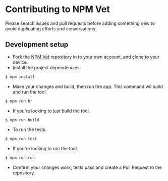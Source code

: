 # Contributing to NPM Vet

Please search issues and pull requests before adding something new to avoid duplicating
efforts and conversations.

## Development setup

- Fork the [NPM Vet](https://github.com/harksys/npmvet) repository in to your own account, and clone to your device.
- Install the project dependencies.

```bash
$ npm install
```

- Make your changes and build, then run the app. This command wil build and run the tool.

```bash
$ npm run br
```

- If you're looking to just build the tool.

```bash
$ npm run build
```

- To run the tests.

```bash
$ npm run test
```

- If you're looking to run the tool.

```bash
$ npm run run
```

- Confirm your changes work, tests pass and create a Pull Request to the repository.